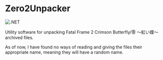 # Zero2Unpacker
![.NET](https://github.com/wagrenier/Zero2Unpacker/workflows/.NET/badge.svg)

Utility software for unpacking Fatal Frame 2 Crimson Butterfly/零 ～紅い蝶～ archived files.

As of now, I have found no ways of reading and giving the files their appropriate name, meaning they will have a random name.

